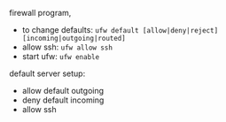 firewall program,
- to change defaults: `ufw default [allow|deny|reject] [incoming|outgoing|routed]`
- allow ssh: `ufw allow ssh`
-  start ufw: `ufw enable`

default server setup: 
- allow default outgoing
- deny default incoming
- allow ssh
